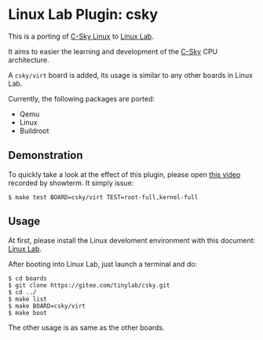 
# Linux Lab Plugin: csky

This is a porting of [C-Sky Linux](https://github.com/c-sky) to [Linux Lab](https://gitee.com/tinylab/linux-lab).

It aims to easier the learning and development of the [C-Sky](https://c-sky.github.io) CPU architecture.

A `csky/virt` board is added, its usage is similar to any other boards in Linux Lab.

Currently, the following packages are ported:

- Qemu
- Linux
- Buildroot

## Demonstration

To quickly take a look at the effect of this plugin, please open [this video](http://showterm.io/90d11debc3e51bb56d274) recorded by showterm. It simply issue:

    $ make test BOARD=csky/virt TEST=root-full,kernel-full

## Usage

At first, please install the Linux develoment environment with this document: [Linux Lab](https://gitee.com/tinylab/linux-lab).

After booting into Linux Lab, just launch a terminal and do:

    $ cd boards
    $ git clone https://gitee.com/tinylab/csky.git
    $ cd ../
    $ make list
    $ make BOARD=csky/virt
    $ make boot

The other usage is as same as the other boards.
